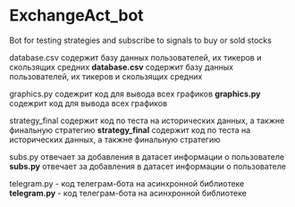 # ExchangeAct_bot
Bot for testing strategies and subscribe to signals to buy or sold stocks

database.csv содержит базу данных пользователей, их тикеров и скользящих средних
**database.csv** содержит базу данных пользователей, их тикеров и скользящих средних

graphics.py содежрит код для вывода всех графиков 
**graphics.py** содежрит код для вывода всех графиков 

strategy_final содержит код по теста на исторических данных, а такжне финальную стратегию
**strategy_final** содержит код по теста на исторических данных, а такжне финальную стратегию

subs.py отвечает за добавления в датасет информации о пользователе
**subs.py** отвечает за добавления в датасет информации о пользователе

telegram.py - код телеграм-бота на асинхронной библиотеке
**telegram.py** - код телеграм-бота на асинхронной библиотеке
